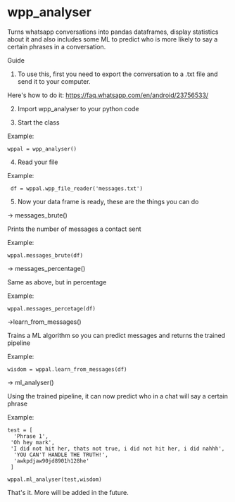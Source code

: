 # wpp_analyser

Turns whatsapp conversations into pandas dataframes, display statistics about it and also includes some ML to predict who is more likely to say a certain phrases in a conversation.

Guide

1. To use this, first you need to export the conversation to a .txt file and send it to your computer.

  Here's how to do it: https://faq.whatsapp.com/en/android/23756533/

2. Import wpp_analyser to your python code

3. Start the class

  Example: 
  
    wppal = wpp_analyser()

4. Read your file

  Example: 
  
     df = wppal.wpp_file_reader('messages.txt')

5. Now your data frame is ready, these are the things you can do

-> messages_brute()

  Prints the number of messages a contact sent

  Example: 
       
    wppal.messages_brute(df)

-> messages_percentage()

  Same as above, but in percentage

  Example: 
  
    wppal.messages_percetage(df)

->learn_from_messages()

  Trains a ML algorithm so you can predict messages and returns the trained pipeline

  Example: 
  
    wisdom = wppal.learn_from_messages(df)

-> ml_analyser()

  Using the trained pipeline, it can now predict who in a chat will say a certain phrase

  Example: 

    test = [ 
      'Phrase 1',
     'Oh hey mark',
     'I did not hit her, thats not true, i did not hit her, i did nahhh',
      'YOU CAN'T HANDLE THE TRUTH!',
      'awkpdjaw90jd8901h128he'
     ]
   
    wppal.ml_analyser(test,wisdom)
   
   
   That's it. More will be added in the future.
   
